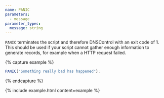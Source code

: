 ```yaml
---
name: PANIC
parameters:
  - message
parameter_types:
  message: string
---
```


`PANIC` terminates the script and therefore DNSControl with an exit code of 1. This should be used if your script cannot gather enough information to generate records, for example when a HTTP request failed.

{% capture example %}
```js
PANIC("Something really bad has happened");
```
{% endcapture %}

{% include example.html content=example %}
